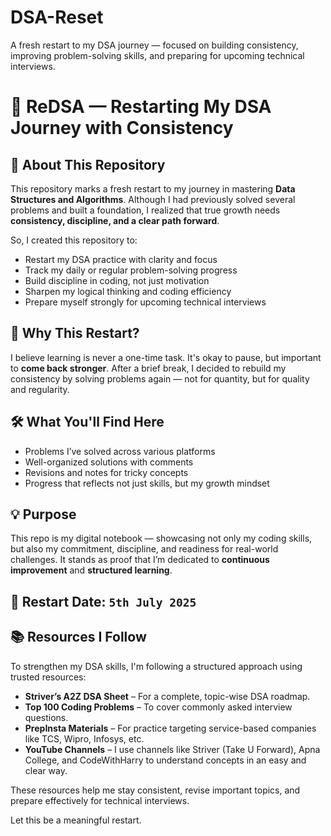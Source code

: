# DSA-Reset
A fresh restart to my DSA journey — focused on building consistency, improving problem-solving skills, and preparing for upcoming technical interviews.


# 🔁 ReDSA — Restarting My DSA Journey with Consistency

## 📌 About This Repository

This repository marks a fresh restart to my journey in mastering **Data Structures and Algorithms**. Although I had previously solved several problems and built a foundation, I realized that true growth needs **consistency, discipline, and a clear path forward**.

So, I created this repository to:

- Restart my DSA practice with clarity and focus
- Track my daily or regular problem-solving progress
- Build discipline in coding, not just motivation
- Sharpen my logical thinking and coding efficiency
- Prepare myself strongly for upcoming technical interviews

## 💭 Why This Restart?

I believe learning is never a one-time task. It's okay to pause, but important to **come back stronger**. After a brief break, I decided to rebuild my consistency by solving problems again — not for quantity, but for quality and regularity.

## 🛠️ What You'll Find Here

- Problems I’ve solved across various platforms
- Well-organized solutions with comments
- Revisions and notes for tricky concepts
- Progress that reflects not just skills, but my growth mindset

## 💡 Purpose

This repo is my digital notebook — showcasing not only my coding skills, but also my commitment, discipline, and readiness for real-world challenges. It stands as proof that I’m dedicated to **continuous improvement** and **structured learning**.

## 📅 Restart Date: `5th July 2025`

## 📚 Resources I Follow

To strengthen my DSA skills, I'm following a structured approach using trusted resources:

- **Striver’s A2Z DSA Sheet** – For a complete, topic-wise DSA roadmap.
- **Top 100 Coding Problems** – To cover commonly asked interview questions.
- **PrepInsta Materials** – For practice targeting service-based companies like TCS, Wipro, Infosys, etc.
- **YouTube Channels** – I use channels like Striver (Take U Forward), Apna College, and CodeWithHarry to understand concepts in an easy and clear way.

These resources help me stay consistent, revise important topics, and prepare effectively for technical interviews.


Let this be a meaningful restart.

